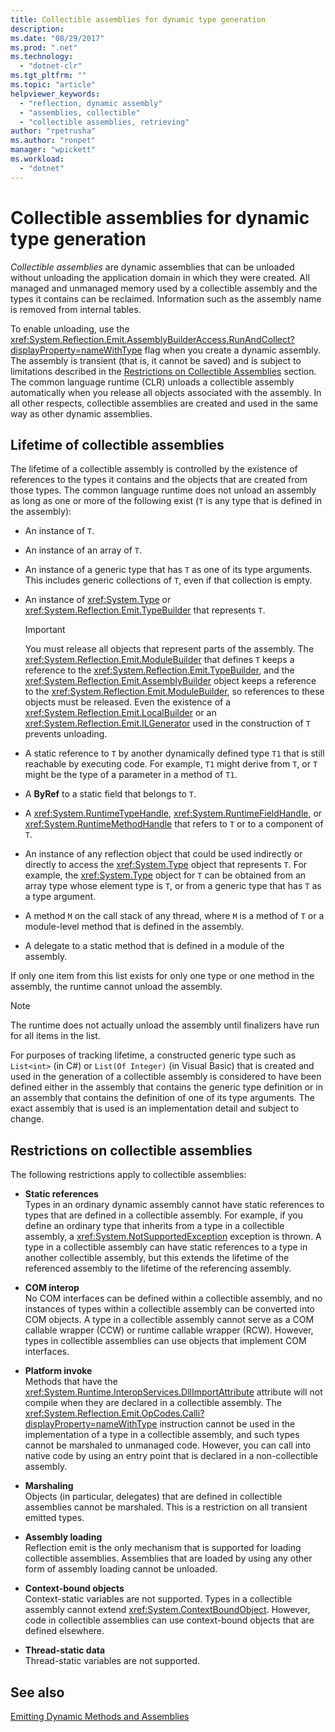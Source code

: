 ```yaml
---
title: Collectible assemblies for dynamic type generation
description: 
ms.date: "08/29/2017"
ms.prod: ".net"
ms.technology: 
  - "dotnet-clr"
ms.tgt_pltfrm: ""
ms.topic: "article"
helpviewer_keywords: 
  - "reflection, dynamic assembly"
  - "assemblies, collectible"
  - "collectible assemblies, retrieving"
author: "rpetrusha"
ms.author: "ronpet"
manager: "wpickett"
ms.workload: 
  - "dotnet"
---
```

# Collectible assemblies for dynamic type generation

*Collectible assemblies* are dynamic assemblies that can be unloaded without unloading the application domain in which they were created. All managed and unmanaged memory used by a collectible assembly and the types it contains can be reclaimed. Information such as the assembly name is removed from internal tables.

To enable unloading, use the <xref:System.Reflection.Emit.AssemblyBuilderAccess.RunAndCollect?displayProperty=nameWithType> flag when you create a dynamic assembly. The assembly is transient (that is, it cannot be saved) and is subject to limitations described in the [Restrictions on Collectible Assemblies](#restrictions-on-collectible-assemblies) section. The common language runtime (CLR) unloads a collectible assembly automatically when you release all objects associated with the assembly. In all other respects, collectible assemblies are created and used in the same way as other dynamic assemblies.

## Lifetime of collectible assemblies

The lifetime of a collectible assembly is controlled by the existence of references to the types it contains and the objects that are created from those types. The common language runtime does not unload an assembly as long as one or more of the following exist (`T` is any type that is defined in the assembly): 

- An instance of `T`.

- An instance of an array of `T`.
 
- An instance of a generic type that has `T` as one of its type arguments. This includes generic collections of `T`, even if that collection is empty.

- An instance of <xref:System.Type> or <xref:System.Reflection.Emit.TypeBuilder> that represents `T`. 

   > [!IMPORTANT]
   > You must release all objects that represent parts of the assembly. The <xref:System.Reflection.Emit.ModuleBuilder> that defines `T` keeps a reference to the <xref:System.Reflection.Emit.TypeBuilder>, and the <xref:System.Reflection.Emit.AssemblyBuilder> object keeps a reference to the <xref:System.Reflection.Emit.ModuleBuilder>, so references to these objects must be released. Even the existence of a <xref:System.Reflection.Emit.LocalBuilder> or an <xref:System.Reflection.Emit.ILGenerator> used in the construction of `T` prevents unloading.

- A static reference to `T` by another dynamically defined type `T1` that is still reachable by executing code. For example, `T1` might derive from `T`, or `T` might be the type of a parameter in a method of `T1`.
 
- A **ByRef** to a static field that belongs to `T`.

- A <xref:System.RuntimeTypeHandle>, <xref:System.RuntimeFieldHandle>, or <xref:System.RuntimeMethodHandle> that refers to `T` or to a component of `T`.

- An instance of any reflection object that could be used indirectly or directly to access the <xref:System.Type> object that represents `T`. For example, the <xref:System.Type> object for `T` can be obtained from an array type whose element type is `T`, or from a generic type that has `T` as a type argument. 

- A method `M` on the call stack of any thread, where `M` is a method of `T` or a module-level method that is defined in the assembly.

- A delegate to a static method that is defined in a module of the assembly.

If only one item from this list exists for only one type or one method in the assembly, the runtime cannot unload the assembly.

> [!NOTE]
> The runtime does not actually unload the assembly until finalizers have run for all items in the list.

For purposes of tracking lifetime, a constructed generic type such as `List<int>` (in C#) or `List(Of Integer)` (in Visual Basic) that is created and used in the generation of a collectible assembly is considered to have been defined either in the assembly that contains the generic type definition or in an assembly that contains the definition of one of its type arguments. The exact assembly that is used is an implementation detail and subject to change.
 
## Restrictions on collectible assemblies

The following restrictions apply to collectible assemblies: 

- **Static references**   
  Types in an ordinary dynamic assembly cannot have static references to types that are defined in a collectible assembly. For example, if you define an ordinary type that inherits from a type in a collectible assembly, a <xref:System.NotSupportedException> exception is thrown. A type in a collectible assembly can have static references to a type in another collectible assembly, but this extends the lifetime of the referenced assembly to the lifetime of the referencing assembly.

- **COM interop**   
   No COM interfaces can be defined within a collectible assembly, and no instances of types within a collectible assembly can be converted into COM objects. A type in a collectible assembly cannot serve as a COM callable wrapper (CCW) or runtime callable wrapper (RCW). However, types in collectible assemblies can use objects that implement COM interfaces.

- **Platform invoke**   
   Methods that have the <xref:System.Runtime.InteropServices.DllImportAttribute> attribute will not compile when they are declared in a collectible assembly. The <xref:System.Reflection.Emit.OpCodes.Calli?displayProperty=nameWithType> instruction cannot be used in the implementation of a type in a collectible assembly, and such types cannot be marshaled to unmanaged code. However, you can call into native code by using an entry point that is declared in a non-collectible assembly.
 
- **Marshaling**   
   Objects (in particular, delegates) that are defined in collectible assemblies cannot be marshaled. This is a restriction on all transient emitted types.

- **Assembly loading**   
   Reflection emit is the only mechanism that is supported for loading collectible assemblies. Assemblies that are loaded by using any other form of assembly loading cannot be unloaded.
 
- **Context-bound objects**    
   Context-static variables are not supported. Types in a collectible assembly cannot extend <xref:System.ContextBoundObject>. However, code in collectible assemblies can use context-bound objects that are defined elsewhere.

- **Thread-static data**       
   Thread-static variables are not supported.

## See also

[Emitting Dynamic Methods and Assemblies](emitting-dynamic-methods-and-assemblies.md)
